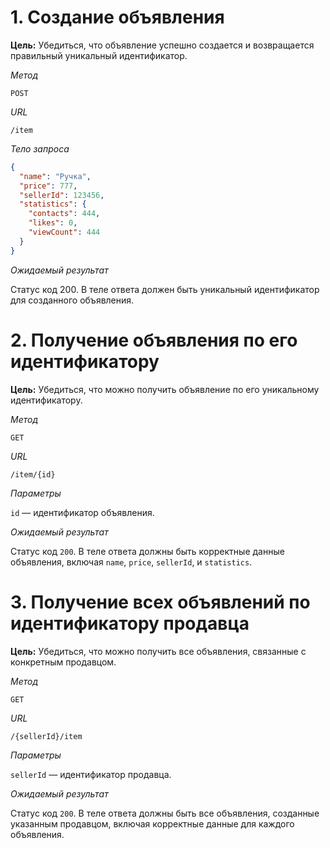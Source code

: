 # 1. Создание объявления

**Цель:** Убедиться, что объявление успешно создается и возвращается правильный уникальный идентификатор.

_Метод_

`POST`

_URL_

`/item`

_Тело запроса_

```json
{
  "name": "Ручка",
  "price": 777,
  "sellerId": 123456,
  "statistics": {
    "contacts": 444,
    "likes": 0,
    "viewCount": 444
  }
}
```
_Ожидаемый результат_

Статус код 200. В теле ответа должен быть уникальный идентификатор для созданного объявления.

# 2. Получение объявления по его идентификатору

**Цель:** Убедиться, что можно получить объявление по его уникальному идентификатору.

_Метод_

`GET`

_URL_

`/item/{id}`

_Параметры_

`id` — идентификатор объявления.

_Ожидаемый результат_

Статус код `200`. В теле ответа должны быть корректные данные объявления, включая `name`, `price`, `sellerId`, и `statistics`.


# 3. Получение всех объявлений по идентификатору продавца

**Цель:** Убедиться, что можно получить все объявления, связанные с конкретным продавцом.

_Метод_

`GET`

_URL_

`/{sellerId}/item`

_Параметры_

`sellerId` — идентификатор продавца.

_Ожидаемый результат_

Статус код `200`. В теле ответа должны быть все объявления, созданные указанным продавцом, включая корректные данные для каждого объявления.
